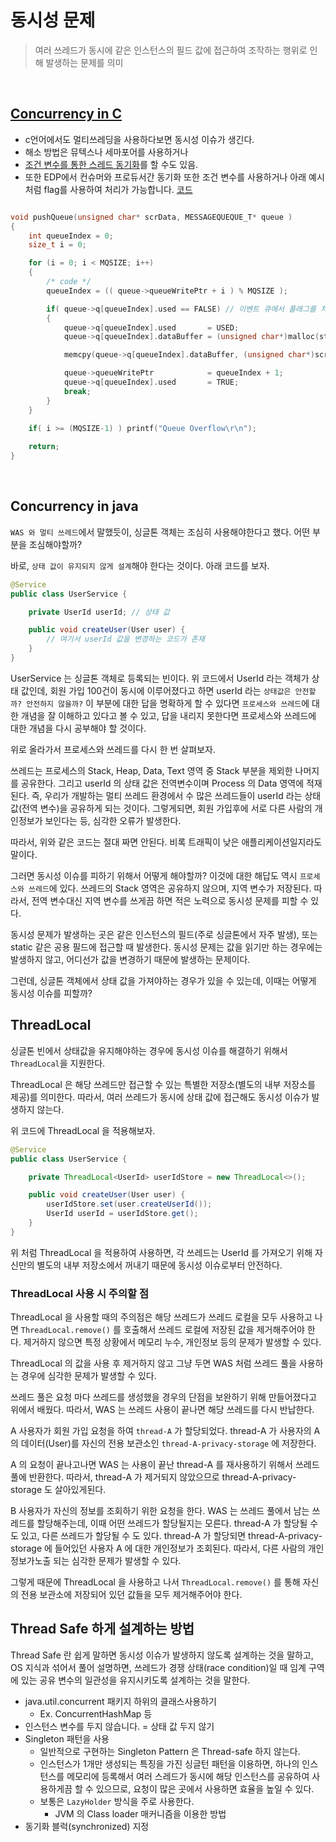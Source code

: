 # 동시성 문제

> 여러 쓰레드가 동시에 같은 인스턴스의 필드 값에 접근하여 조작하는 행위로 인해 발생하는 문제를 의미

<br/>

## [Concurrency in C](https://www.classes.cs.uchicago.edu/archive/2018/spring/12300-1/lab6.html)
- c언어에서도 멀티쓰레딩을 사용하다보면 동시성 이슈가 생긴다.
- 해소 방법은 뮤텍스나 세마포어를 사용하거나
- [조건 변수를 통한 스레드 동기화](https://reakwon.tistory.com/99)를 할 수도 있음.
- 또한 EDP에서 컨슈머와 프로듀서간 동기화 또한 조건 변수를 사용하거나 아래 예시처럼 flag를 사용하여 처리가 가능합니다. [코드 ](https://github.com/t0e8r1r4y/C-CPLUS/blob/main/AsynchronousCProgramming/client/MessageQueue.c)
```C

void pushQueue(unsigned char* scrData, MESSAGEQUEQUE_T* queue )
{
    int queueIndex = 0;
    size_t i = 0;

    for (i = 0; i < MQSIZE; i++)
    {
        /* code */
        queueIndex = (( queue->queueWritePtr + i ) % MQSIZE );

        if( queue->q[queueIndex].used == FALSE) // 이벤트 큐에서 플래그를 처리한 부분
        {
            queue->q[queueIndex].used       = USED;
            queue->q[queueIndex].dataBuffer = (unsigned char*)malloc(strlen((const char *)scrData) +1 );

            memcpy(queue->q[queueIndex].dataBuffer, (unsigned char*)scrData, strlen((const char *)scrData) +1);

            queue->queueWritePtr            = queueIndex + 1;
            queue->q[queueIndex].used       = TRUE;
            break;
        }
    }

    if( i >= (MQSIZE-1) ) printf("Queue Overflow\r\n");
    
    return;
}
```

<br/>


## Concurrency in java

`WAS 와 멀티 쓰레드`에서 말했듯이, 싱글톤 객체는 조심히 사용해야한다고 했다. 어떤 부분을 조심해야할까?

바로, `상태 값이 유지되지 않게 설계`해야 한다는 것이다. 아래 코드를 보자.

```java
@Service
public class UserService {

    private UserId userId; // 상태 값

    public void createUser(User user) {
        // 여기서 userId 값을 변경하는 코드가 존재
    }
}
```

UserService 는 싱글톤 객체로 등록되는 빈이다. 위 코드에서 UserId 라는 객체가 상태 값인데, 회원 가입 100건이 동시에 이루어졌다고 하면 userId 라는 `상태값은 안전할까? 안전하지 않을까?` 이 부분에 대한 답을 명확하게 할 수 있다면 `프로세스와 쓰레드`에 대한 개념을 잘 이해하고 있다고 볼 수 있고, 답을 내리지 못한다면 프로세스와 쓰레드에 대한 개념을 다시 공부해야 할 것이다.

위로 올라가서 프로세스와 쓰레드를 다시 한 번 살펴보자.

쓰레드는 프로세스의 Stack, Heap, Data, Text 영역 중 Stack 부분을 제외한 나머지를 공유한다. 그리고 userId 의 상태 값은 전역변수이며 Process 의 Data 영역에 적재된다. 즉, 우리가 개발하는 멀티 쓰레드 환경에서 수 많은 쓰레드들이 userId 라는 상태 값(전역 변수)을 공유하게 되는 것이다. 그렇게되면, 회원 가입후에 서로 다른 사람의 개인정보가 보인다는 등, 심각한 오류가 발생한다.

따라서, 위와 같은 코드는 절대 짜면 안된다. 비록 트래픽이 낮은 애플리케이션일지라도 말이다.

그러면 동시성 이슈를 피하기 위해서 어떻게 해야할까? 이것에 대한 해답도 역시 `프로세스와 쓰레드`에 있다. 쓰레드의 Stack 영역은 공유하지 않으며, 지역 변수가 저장된다. 따라서, 전역 변수대신 지역 변수를 쓰게끔 하면 적은 노력으로 동시성 문제를 피할 수 있다.

동시성 문제가 발생하는 곳은 같은 인스턴스의 필드(주로 싱글톤에서 자주 발생), 또는 static 같은 공용 필드에 접근할 때 발생한다. 동시성 문제는 값을 읽기만 하는 경우에는 발생하지 않고, 어디선가 값을 변경하기 때문에 발생하는 문제이다.

그런데, 싱글톤 객체에서 상태 값을 가져야하는 경우가 있을 수 있는데, 이때는 어떻게 동시성 이슈를 피할까? 

## ThreadLocal

싱글톤 빈에서 상태값을 유지해야하는 경우에 동시성 이슈를 해결하기 위해서 `ThreadLocal`을 지원한다. 

ThreadLocal 은 해당 쓰레드만 접근할 수 있는 특별한 저장소(별도의 내부 저장소를 제공)를 의미한다. 따라서, 여러 쓰레드가 동시에 상태 값에 접근해도 동시성 이슈가 발생하지 않는다.

위 코드에 ThreadLocal 을 적용해보자.

```java
@Service
public class UserService {

    private ThreadLocal<UserId> userIdStore = new ThreadLocal<>(); 

    public void createUser(User user) {
        userIdStore.set(user.createUserId());
        UserId userId = userIdStore.get();
    }
}
```

위 처럼 ThreadLocal 을 적용하여 사용하면, 각 쓰레드는 UserId 를 가져오기 위해 자신만의 별도의 내부 저장소에서 꺼내기 때문에 동시성 이슈로부터 안전하다.

### ThreadLocal 사용 시 주의할 점

ThreadLocal 을 사용할 때의 주의점은 해당 쓰레드가 쓰레드 로컬을 모두 사용하고 나면 `ThreadLocal.remove()` 를 호출해서 쓰레드 로컬에 저장된 값을 제거해주어야 한다. 제거하지 않으면 특정 상황에서 메모리 누수, 개인정보 등의 문제가 발생할 수 있다.

ThreadLocal 의 값을 사용 후 제거하지 않고 그냥 두면 WAS 처럼 쓰레드 풀을 사용하는 경우에 심각한 문제가 발생할 수 있다.

쓰레드 풀은 요청 마다 쓰레드를 생성했을 경우의 단점을 보완하기 위해 만들어졌다고 위에서 배웠다. 따라서, WAS 는 쓰레드 사용이 끝나면 해당 쓰레드를 다시 반납한다.

A 사용자가 회원 가입 요청을 하여 `thread-A` 가 할당되었다. thread-A 가 사용자의 A 의 데이터(User)를 자신의 전용 보관소인 `thread-A-privacy-storage` 에 저장한다.

A 의 요청이 끝나고나면 WAS 는 사용이 끝난 thread-A 를 재사용하기 위해서 쓰레드 풀에 반환한다.
따라서, thread-A 가 제거되지 않았으므로 thread-A-privacy-storage 도 살아있게된다.

B 사용자가 자신의 정보를 조회하기 위한 요청을 한다. WAS 는 쓰레드 풀에서 남는 쓰레드를 할당해주는데, 이때 어떤 쓰레드가 할당될지는 모른다. thread-A 가 할당될 수도 있고, 다른 쓰레드가 할당될 수 도 있다. thread-A 가 할당되면 thread-A-privacy-storage 에 들어있던 사용자 A 에 대한 개인정보가 조회된다. 따라서, 다른 사람의 개인정보가노출 되는 심각한 문제가 발생할 수 있다.

그렇게 때문에 ThreadLocal 을 사용하고 나서 `ThreadLocal.remove()` 를 통해 자신의 전용 보관소에 저장되어 있던 값들을 모두 제거해주어야 한다.

## Thread Safe 하게 설계하는 방법

Thread Safe 란 쉽게 말하면 동시성 이슈가 발생하지 않도록 설계하는 것을 말하고, OS 지식과 섞어서 풀어 설명하면, 쓰레드가 경쟁 상태(race condition)일 때 임계 구역에 있는 공유 변수의 일관성을 유지시키도록 설계하는 것을 말한다.

- java.util.concurrent 패키지 하위의 클래스사용하기
    - Ex. ConcurrentHashMap 등
- 인스턴스 변수를 두지 않습니다. = 상태 값 두지 않기
- Singleton 패턴을 사용
    - 일반적으로 구현하는 Singleton Pattern 은 Thread-safe 하지 않는다.
    - 인스턴스가 1개만 생성되는 특징을 가진 싱글턴 패턴을 이용하면, 하나의 인스턴스를 메모리에 등록해서 여러 스레드가 동시에 해당 인스턴스를 공유하여 사용하게끔 할 수 있으므로, 요청이 많은 곳에서 사용하면 효율을 높일 수 있다.
    - 보통은 `LazyHolder` 방식을 주로 사용한다.
        - JVM 의 Class loader 매커니즘을 이용한 방법
- 동기화 블럭(synchronized) 지정
